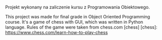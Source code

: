 Projekt wykonany na zaliczenie kursu z Programowania Obiektowego.

This project was made for final grade in Object Oriented Programming course. It's a game of chess with GUI, which was written in Python language. Rules of the game were taken from chess.com [chess]
[chess]: https://www.chess.com/learn-how-to-play-chess
